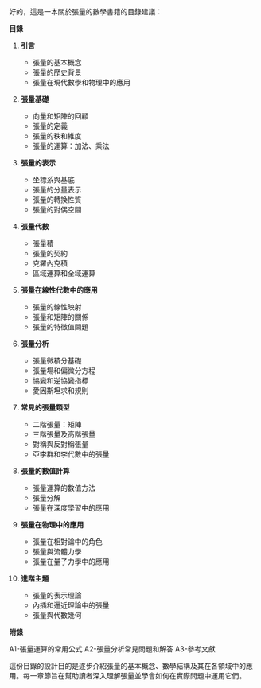 好的，這是一本關於張量的數學書籍的目錄建議：

**目錄**

1. **引言**
   - 張量的基本概念
   - 張量的歷史背景
   - 張量在現代數學和物理中的應用

2. **張量基礎**
   - 向量和矩陣的回顧
   - 張量的定義
   - 張量的秩和維度
   - 張量的運算：加法、乘法

3. **張量的表示**
   - 坐標系與基底
   - 張量的分量表示
   - 張量的轉換性質
   - 張量的對偶空間

4. **張量代數**
   - 張量積
   - 張量的契約
   - 克羅內克積
   - 區域運算和全域運算

5. **張量在線性代數中的應用**
   - 張量的線性映射
   - 張量和矩陣的關係
   - 張量的特徵值問題

6. **張量分析**
   - 張量微積分基礎
   - 張量場和偏微分方程
   - 協變和逆協變指標
   - 愛因斯坦求和規則

7. **常見的張量類型**
   - 二階張量：矩陣
   - 三階張量及高階張量
   - 對稱與反對稱張量
   - 亞李群和李代數中的張量

8. **張量的數值計算**
   - 張量運算的數值方法
   - 張量分解
   - 張量在深度學習中的應用

9. **張量在物理中的應用**
   - 張量在相對論中的角色
   - 張量與流體力學
   - 張量在量子力學中的應用

10. **進階主題**
    - 張量的表示理論
    - 內插和逼近理論中的張量
    - 張量與代數幾何

**附錄**

A1-張量運算的常用公式
A2-張量分析常見問題和解答
A3-參考文獻

這份目錄的設計目的是逐步介紹張量的基本概念、數學結構及其在各領域中的應用。每一章節旨在幫助讀者深入理解張量並學會如何在實際問題中運用它們。